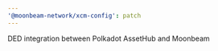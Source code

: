 ```yaml
---
'@moonbeam-network/xcm-config': patch
---
```


DED integration between Polkadot AssetHub and Moonbeam
